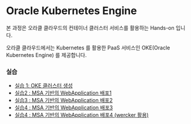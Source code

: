 # Oracle Kubernetes Engine
본 과정은 오라클 클라우드의 컨테이너 클러스터 서비스를 활용하는 Hands-on 입니다.

오라클 클라우드에서는 Kubernetes 를 활용한 PaaS 서비스인 OKE(Oracle Kubernetes Engine) 를 제공합니다.

### 실습
+ [실습 1: OKE 클러스터 생성](/HandsOnLab100.md)
+ [실습2 : MSA 기반의 WebApplication 배포1](/HandsOnLab200.md)
+ [실습3 : MSA 기반의 WebApplication 배포2](/HandsOnLab200.md)
+ [실습4 : MSA 기반의 WebApplication 배포3](/HandsOnLab200.md)
+ [실습4 : MSA 기반의 WebApplication 배포4 (wercker 활용)](/HandsOnLab200.md)
